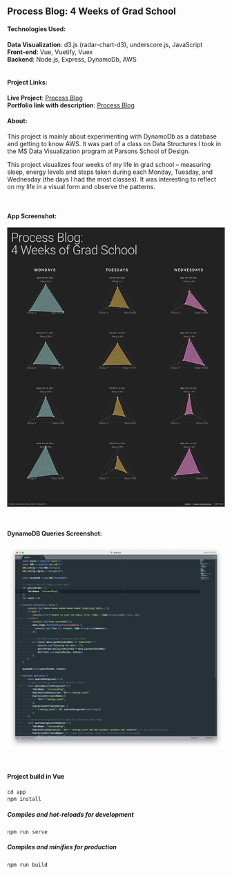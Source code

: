 ## Process Blog: 4 Weeks of Grad School

#### Technologies Used:
**Data Visualization**: d3.js (radar-chart-d3), underscore.js, JavaScript<br>
**Front-end**: Vue, Vuetify, Vuex<br>
**Backend**: Node.js, Express, DynamoDb, AWS
<br>
<br>

#### Project Links:
**Live Project**: [Process Blog](https://yoanacodes.github.io/projects/visualizing_gradschool/) <br>
**Portfolio link with description**: [Process Blog](https://yoanacodes.github.io/#/projects/visualizinggradschool) 

#### About:
This project is mainly about experimenting with DynamoDb as a database and getting to know AWS. It was part of a class on Data Structures I took in the MS Data Visualization program at Parsons School of Design. 

This project visualizes four weeks of my life in grad school – measuring sleep, energy levels and steps taken during each Monday, Tuesday, and Wednesday (the days I had the most classes). It was interesting to reflect on my life in a visual form and observe the patterns. 

<br>

#### App Screenshot:
![](../project_image.png)

<br>

#### DynamoDB Queries Screenshot:

![](../backend.png)

<br>

#### Project build in Vue
```
cd app
npm install
```

##### Compiles and hot-reloads for development
```
npm run serve
```

##### Compiles and minifies for production
```
npm run build
```